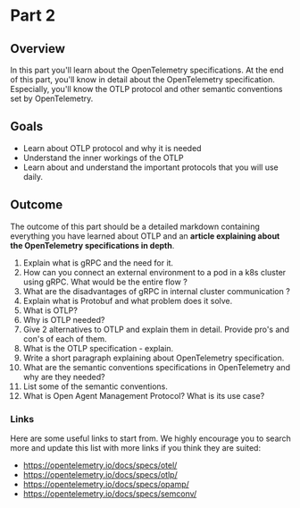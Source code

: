 # Part 2

## Overview

In this part you'll learn about the OpenTelemetry specifications.
At the end of this part, you'll know in detail about the OpenTelemetry specification.
Especially, you'll know the OTLP protocol and other semantic conventions set by OpenTelemetry.

## Goals 
  - Learn about OTLP protocol and why it is needed
  - Understand the inner workings of the OTLP 
  - Learn about and understand the important protocols that you will use daily.

## Outcome
The outcome of this part should be a detailed markdown containing everything you have learned about OTLP and an **article explaining about the OpenTelemetry specifications in depth**.

1. Explain what is gRPC and the need for it.
2. How can you connect an external environment to a pod in a k8s cluster using gRPC. What would be the entire flow ?
3. What are the disadvantages of gRPC in internal cluster communication ?
4. Explain what is Protobuf and what problem does it solve.
5. What is OTLP?
6. Why is OTLP needed?
7. Give 2 alternatives to OTLP and explain them in detail. Provide pro's and con's of each of them.
8. What is the OTLP specification - explain.
9. Write a short paragraph explaining about OpenTelemetry specification.
10. What are the semantic conventions specifications in OpenTelemetry and why are they needed?
11. List some of the semantic conventions.
12. What is Open Agent Management Protocol? What is its use case?

### Links

Here are some useful links to start from. We highly encourage you to search more and update this list with more links if you think they are suited:

* <https://opentelemetry.io/docs/specs/otel/>
* <https://opentelemetry.io/docs/specs/otlp/>
* <https://opentelemetry.io/docs/specs/opamp/>
* <https://opentelemetry.io/docs/specs/semconv/>

